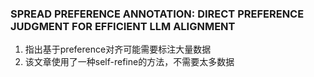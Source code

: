 ### SPREAD PREFERENCE ANNOTATION: DIRECT PREFERENCE JUDGMENT FOR EFFICIENT LLM ALIGNMENT
1. 指出基于preference对齐可能需要标注大量数据
2. 该文章使用了一种self-refine的方法，不需要太多数据